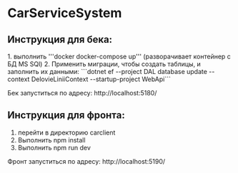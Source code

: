 <h1>CarServiceSystem</h1>
<h2>Инструкция для бека:</h2>
1. выполнить '''docker docker-compose up''' (разворачивает контейнер с БД MS SQl)
2. Применить миграции, чтобы создать таблицы, и заполнить их данными: ```dotnet ef --project DAL database update  --context DelovieLiniiContext --startup-project WebApi```

Бек запуститься по адресу: http://localhost:5180/

<h2>Инструкция для фронта:</h2>

1. перейти в директорию carclient
2. Выполнить npm install
3. Выполнить npm run dev

Фронт запуститься по адресу: http://localhost:5190/
